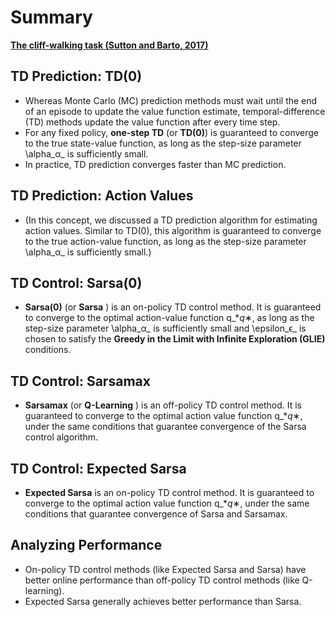 # **Summary**

[**The cliff-walking task (Sutton and Barto, 2017)**](https://d17h27t6h515a5.cloudfront.net/topher/2017/October/59e629d0_screen-shot-2017-10-17-at-11.02.44-am/screen-shot-2017-10-17-at-11.02.44-am.png)

## **TD Prediction: TD(0)**

- Whereas Monte Carlo (MC) prediction methods must wait until the end of an episode to update the value function estimate, temporal-difference (TD) methods update the value function after every time step.
- For any fixed policy,  **one-step TD**  (or **TD(0)**) is guaranteed to converge to the true state-value function, as long as the step-size parameter \alpha_α_ is sufficiently small.
- In practice, TD prediction converges faster than MC prediction.

## **TD Prediction: Action Values**

- (In this concept, we discussed a TD prediction algorithm for estimating action values. Similar to TD(0), this algorithm is guaranteed to converge to the true action-value function, as long as the step-size parameter \alpha_α_ is sufficiently small.)

## **TD Control: Sarsa(0)**

- **Sarsa(0)** (or  **Sarsa** ) is an on-policy TD control method. It is guaranteed to converge to the optimal action-value function q\_\*_q_∗, as long as the step-size parameter \alpha_α_ is sufficiently small and \epsilon_ϵ_ is chosen to satisfy the **Greedy in the Limit with Infinite Exploration (GLIE)** conditions.

## **TD Control: Sarsamax**

- **Sarsamax**  (or  **Q-Learning** ) is an off-policy TD control method. It is guaranteed to converge to the optimal action value function q\_\*_q_∗, under the same conditions that guarantee convergence of the Sarsa control algorithm.

## **TD Control: Expected Sarsa**

- **Expected Sarsa**  is an on-policy TD control method. It is guaranteed to converge to the optimal action value function q\_\*_q_∗, under the same conditions that guarantee convergence of Sarsa and Sarsamax.

## **Analyzing Performance**

- On-policy TD control methods (like Expected Sarsa and Sarsa) have better online performance than off-policy TD control methods (like Q-learning).
- Expected Sarsa generally achieves better performance than Sarsa.
